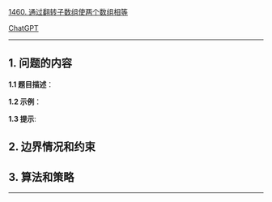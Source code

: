 [1460. 通过翻转子数组使两个数组相等](https://leetcode.cn/problems/make-two-arrays-equal-by-reversing-subarrays)

[ChatGPT](chat.openai.com)

---

## 1. 问题的内容
**1.1 题目描述**：

**1.2 示例**：

**1.3 提示**:

## 2. 边界情况和约束


## 3. 算法和策略

---

